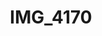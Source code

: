---
pid: '126'
layout: bg-photos
title: IMG_4170
filename: IMG_4263.jpg
caption: 
previous_pid: '125'
next_pid: '127'
permalink: "/photos/126.html"
---